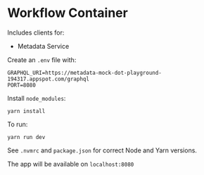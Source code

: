 # Workflow Container

Includes clients for:

* Metadata Service

Create an `.env` file with:

```
GRAPHQL_URI=https://metadata-mock-dot-playground-194317.appspot.com/graphql
PORT=8080
```

Install `node_modules`:

```
yarn install
```

To run:

```
yarn run dev
```

See `.nvmrc` and `package.json` for correct Node and Yarn versions.

The app will be available on `localhost:8080`
